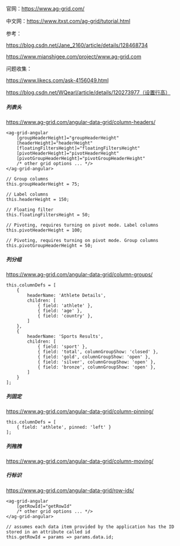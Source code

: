 官网：https://www.ag-grid.com/

中文网：https://www.itxst.com/ag-grid/tutorial.html

参考：

https://blog.csdn.net/Jane_2160/article/details/128468734

https://www.mianshigee.com/project/www.ag-grid.com

问题收集：

https://www.likecs.com/ask-4156049.html

https://blog.csdn.net/WQearl/article/details/120273977（设置行高）

##### 列表头

https://www.ag-grid.com/angular-data-grid/column-headers/

```
<ag-grid-angular
    [groupHeaderHeight]="groupHeaderHeight"
    [headerHeight]="headerHeight"
    [floatingFiltersHeight]="floatingFiltersHeight"
    [pivotHeaderHeight]="pivotHeaderHeight"
    [pivotGroupHeaderHeight]="pivotGroupHeaderHeight"
    /* other grid options ... */>
</ag-grid-angular>

// Group columns
this.groupHeaderHeight = 75;

// Label columns
this.headerHeight = 150;

// Floating filter
this.floatingFiltersHeight = 50;

// Pivoting, requires turning on pivot mode. Label columns
this.pivotHeaderHeight = 100;

// Pivoting, requires turning on pivot mode. Group columns
this.pivotGroupHeaderHeight = 50;
```



##### 列分组

https://www.ag-grid.com/angular-data-grid/column-groups/

```
this.columnDefs = [
    {
        headerName: 'Athlete Details',
        children: [
            { field: 'athlete' },
            { field: 'age' },
            { field: 'country' },
        ]
    },
    {
        headerName: 'Sports Results',
        children: [
            { field: 'sport' },
            { field: 'total', columnGroupShow: 'closed' },
            { field: 'gold', columnGroupShow: 'open' },
            { field: 'silver', columnGroupShow: 'open' },
            { field: 'bronze', columnGroupShow: 'open' },
        ]
    }
];
```



##### 列固定

https://www.ag-grid.com/angular-data-grid/column-pinning/

```
this.columnDefs = [
    { field: 'athlete', pinned: 'left' }
];
```



##### 列拖拽

https://www.ag-grid.com/angular-data-grid/column-moving/



##### 行标识

https://www.ag-grid.com/angular-data-grid/row-ids/

```
<ag-grid-angular
    [getRowId]="getRowId"
    /* other grid options ... */>
</ag-grid-angular>

// assumes each data item provided by the application has the ID stored in an attribute called id
this.getRowId = params => params.data.id;
```



